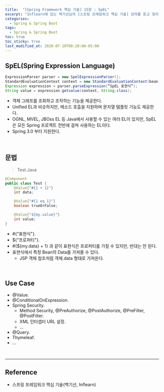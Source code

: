 ```yaml
---
title:  "[Spring Framework 핵심 기술] 15장 : SpEL"
excerpt: "Inflearn에 있는 백기선님의 [스프링 프레임워크 핵심 기술] 강의를 듣고 정리한 필기이다."
categories:
  - Spring & Spring Boot
tags:
  - Spring & Spring Boot
toc: true
toc_sticky: true
last_modified_at: 2020-07-10T08:20:00-05:00
---
```


## SpEL(Spring Expression Language)

```java
ExpressionParser parser = new SpelExpressionParser();
StandardEvaluationContext context = new StandardEvaluationContext(bean);
Expression expression = parser.parseExpression(“SpEL 표현식”);
String value = expression.getvalue(context, String.class);
```

* 객체 그래프를 조회하고 조작하는 기능을 제공한다.
* Unified EL과 비슷하지만, 메소드 호출을 지원하며 문자열 템플릿 기능도 제공한다.
* OGNL, MVEL, JBOss EL 등 Java에서 사용할 수 있는 여러 EL이 있지만, SpEL은 모든 Spring 프로젝트 전반에 걸쳐 사용하는 EL이다.
* Spring 3.0 부터 지원한다.

<br>

## 문법

> Test.Java

```java
@Component
public class Test {
	@Value{"#{1 + 1}"}
	int data;

	@Value{"#{1 eq 1}"}
	boolean trueOrFalse;

	@Value{"${my.value}"}
	int value;
}
```

* #{“표현식"}.
* ${“프로퍼티"}.
* #{${my.data} + 1} 과 같이 표현식은 프로퍼티를 가질 수 있지만, 반대는 안 된다.
* 표현식에서 특정 Bean의 Data를 가져올 수 있다.
	* JSP 객체 참조처럼 객체.data 형태로 가져온다.

<br>

## Use Case

* @Value.
* @ConditionalOnExpression.
* Spring Security.
	* Method Security, @PreAuthorize, @PostAuthorize, @PreFilter, @PostFilter.
	* XML 인터셉터 URL 설정.
	* ...
* @Query.
* Thymeleaf.
* ...

<br>

---

## Reference

*	스프링 프레임워크 핵심 기술(백기선, Inflearn)
